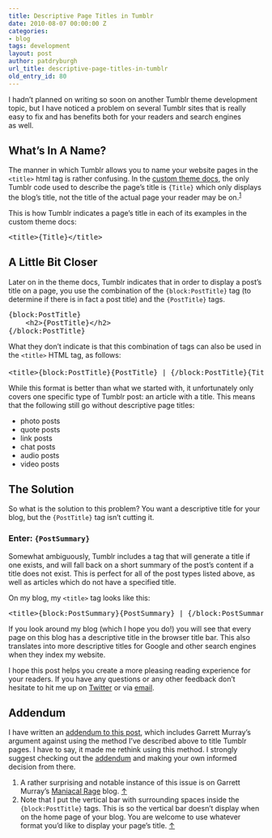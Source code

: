 ```yaml
---
title: Descriptive Page Titles in Tumblr
date: 2010-08-07 00:00:00 Z
categories:
- blog
tags: development
layout: post
author: patdryburgh
url_title: descriptive-page-titles-in-tumblr
old_entry_id: 80
---
```


<p>I hadn’t planned on writing so soon on another Tumblr theme development topic, but I have noticed a problem on several Tumblr sites that is really easy to fix and has benefits both for your readers and search engines as&nbsp;well.</p>

<h2>What’s In A&nbsp;Name?</h2>

<p>The manner in which Tumblr allows you to name your website pages in the <code>&lt;title&gt;</code> html tag is rather confusing. In the <a href="http://www.tumblr.com/docs/en/custom_themes">custom theme docs</a>, the only Tumblr code used to describe the page’s title is <code>{Title}</code> which only displays the blog’s title, not the title of the actual page your reader may be on.<sup><a href="#72196" id="fn1" title="see footnote 1">1</a></sup></p>

<p>This is how Tumblr indicates a page’s title in each of its examples in the custom theme&nbsp;docs:</p>

<pre>&lt;title&gt;{Title}&lt;/title&gt;
</pre>

<h2>A Little Bit&nbsp;Closer</h2>

<p>Later on in the theme docs, Tumblr indicates that in order to display a post’s title on a page, you use the combination of the <code>{block:PostTitle}</code> tag (to determine if there is in fact a post title) and the <code>{PostTitle}</code>&nbsp;tags.</p>

<pre>{block:PostTitle}
    &lt;h2&gt;{PostTitle}&lt;/h2&gt;
{/block:PostTitle}
</pre>

<p>What they don’t indicate is that this combination of tags can also be used in the <code>&lt;title&gt;</code> HTML tag, as&nbsp;follows:</p>

<pre>&lt;title&gt;{block:PostTitle}{PostTitle} | {/block:PostTitle}{Title}&lt;/title&gt;<sup><a href="#70835" id="fn2" title="see footnote 2">2</a></sup>
</pre>

<p>While this format is better than what we started with, it unfortunately only covers one specific type of Tumblr post: an article with a title. This means that the following still go without descriptive page&nbsp;titles:</p>

<ul>
<li>photo&nbsp;posts</li>
<li>quote&nbsp;posts</li>
<li>link&nbsp;posts</li>
<li>chat&nbsp;posts</li>
<li>audio&nbsp;posts</li>
<li>video&nbsp;posts</li>
</ul>

<h2>The&nbsp;Solution</h2>

<p>So what is the solution to this problem? You want a descriptive title for your blog, but the <code>{PostTitle}</code> tag isn’t cutting&nbsp;it.</p>

<h3>Enter:&nbsp;<code>{PostSummary}</code></h3>

<p>Somewhat ambiguously, Tumblr includes a tag that will generate a title if one exists, and will fall back on a short summary of the post’s content if a title does not exist. This is perfect for all of the post types listed above, as well as articles which do not have a specified&nbsp;title.</p>

<p>On my blog, my <code>&lt;title&gt;</code> tag looks like&nbsp;this:</p>

<pre>&lt;title&gt;{block:PostSummary}{PostSummary} | {/block:PostSummary}{Title}&lt;/title&gt;
</pre>

<p>If you look around my blog (which I hope you do!) you will see that every page on this blog has a descriptive title in the browser title bar. This also translates into more descriptive titles for Google and other search engines when they index my&nbsp;website.</p>

<p>I hope this post helps you create a more pleasing reading experience for your readers. If you have any questions or any other feedback don’t hesitate to hit me up on <a href="http://twitter.com/patdryburgh">Twitter</a> or via&nbsp;<a href="mailto:hello@patdryburgh.com">email</a>.</p>

<h2>Addendum</h2>

<p>I have written an <a href="http://patdryburgh.com/post/923532953/proper-pages-addendum">addendum to this post</a>, which includes Garrett Murray’s argument against using the method I’ve described above to title Tumblr pages. I have to say, it made me rethink using this method. I strongly suggest checking out the <a href="http://patdryburgh.com/post/923532953/proper-pages-addendum">addendum</a> and making your own informed decision from&nbsp;there.</p>

<div id="footnote">
    <ol>
        <li id="72196">A rather surprising and notable instance of this issue is on Garrett Murray’s <a href="http://log.maniacalrage.net ">Maniacal Rage</a> blog.&nbsp;<a href="#fn1" title="return to article">↑</a></li>
        <li id="70835"> Note that I put the vertical bar with surrounding spaces inside the <code>{block:PostTitle}</code> tags. This is so the vertical bar doesn’t display when on the home page of your blog. You are welcome to use whatever format you’d like to display your page’s title.&nbsp;<a href="#fn2" title="return to article">↑</a></li>
    </ol>
</div>